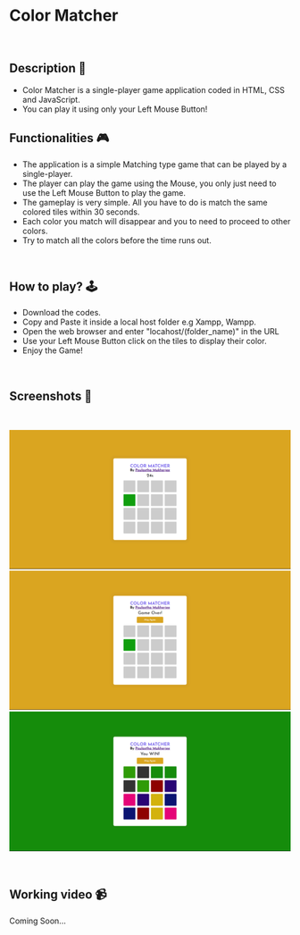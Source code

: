 # **Color Matcher**

<br>

## **Description 📃** 

- Color Matcher is a single-player game application coded in HTML, CSS and JavaScript.
- You can play it using only your Left Mouse Button!

## **Functionalities 🎮** 

- The application is a simple Matching type game that can be played by a single-player.
- The player can play the game using the Mouse, you only just need to use the Left Mouse Button to play the game.
- The gameplay is very simple. All you have to do is match the same colored tiles within 30 seconds.
- Each color you match will disappear and you to need to proceed to other colors.
- Try to match all the colors before the time runs out.

<br>

## **How to play? 🕹️**

- Download the codes.
- Copy and Paste it inside a local host folder e.g Xampp, Wampp.
- Open the web browser and enter "locahost/(folder_name)" in the URL
- Use your Left Mouse Button click on the tiles to display their color.
- Enjoy the Game!

<br>

## **Screenshots 📸**

<br>

![image](ScreenShots/Color_Matcher.png)
![image](ScreenShots/game_over.png)
![image](ScreenShots/you_win.png)



<br>


## **Working video 📹**
<!-- add your working video over here -->

Coming Soon...
